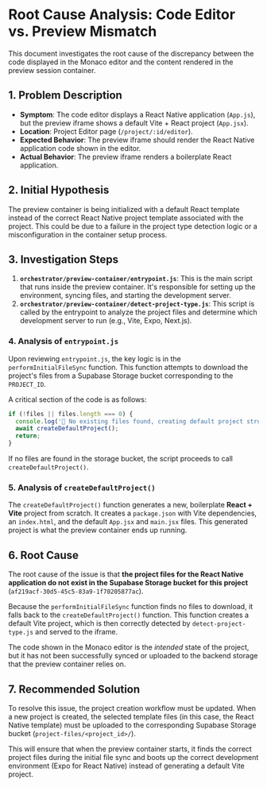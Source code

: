 # Root Cause Analysis: Code Editor vs. Preview Mismatch

This document investigates the root cause of the discrepancy between the code displayed in the Monaco editor and the content rendered in the preview session container.

## 1. Problem Description

- **Symptom**: The code editor displays a React Native application (`App.js`), but the preview iframe shows a default Vite + React project (`App.jsx`).
- **Location**: Project Editor page (`/project/:id/editor`).
- **Expected Behavior**: The preview iframe should render the React Native application code shown in the editor.
- **Actual Behavior**: The preview iframe renders a boilerplate React application.

## 2. Initial Hypothesis

The preview container is being initialized with a default React template instead of the correct React Native project template associated with the project. This could be due to a failure in the project type detection logic or a misconfiguration in the container setup process.

## 3. Investigation Steps

1.  **`orchestrator/preview-container/entrypoint.js`**: This is the main script that runs inside the preview container. It's responsible for setting up the environment, syncing files, and starting the development server.
2.  **`orchestrator/preview-container/detect-project-type.js`**: This script is called by the entrypoint to analyze the project files and determine which development server to run (e.g., Vite, Expo, Next.js).

### 4. Analysis of `entrypoint.js`

Upon reviewing `entrypoint.js`, the key logic is in the `performInitialFileSync` function. This function attempts to download the project's files from a Supabase Storage bucket corresponding to the `PROJECT_ID`.

A critical section of the code is as follows:

```javascript
if (!files || files.length === 0) {
  console.log('📄 No existing files found, creating default project structure...');
  await createDefaultProject();
  return;
}
```

If no files are found in the storage bucket, the script proceeds to call `createDefaultProject()`.

### 5. Analysis of `createDefaultProject()`

The `createDefaultProject()` function generates a new, boilerplate **React + Vite** project from scratch. It creates a `package.json` with Vite dependencies, an `index.html`, and the default `App.jsx` and `main.jsx` files. This generated project is what the preview container ends up running.

## 6. Root Cause

The root cause of the issue is that **the project files for the React Native application do not exist in the Supabase Storage bucket for this project** (`af219acf-30d5-45c5-83a9-1f70205877ac`).

Because the `performInitialFileSync` function finds no files to download, it falls back to the `createDefaultProject()` function. This function creates a default Vite project, which is then correctly detected by `detect-project-type.js` and served to the iframe.

The code shown in the Monaco editor is the *intended* state of the project, but it has not been successfully synced or uploaded to the backend storage that the preview container relies on.

## 7. Recommended Solution

To resolve this issue, the project creation workflow must be updated. When a new project is created, the selected template files (in this case, the React Native template) must be uploaded to the corresponding Supabase Storage bucket (`project-files/<project_id>/`).

This will ensure that when the preview container starts, it finds the correct project files during the initial file sync and boots up the correct development environment (Expo for React Native) instead of generating a default Vite project.
